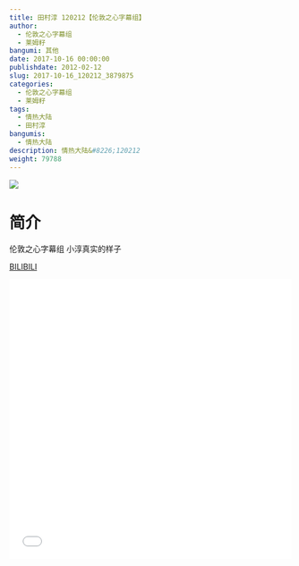 ```yaml
---
title: 田村淳 120212【伦敦之心字幕组】
author: 
  - 伦敦之心字幕组
  - 莱姆籽
bangumi: 其他
date: 2017-10-16 00:00:00
publishdate: 2012-02-12
slug: 2017-10-16_120212_3879875
categories: 
  - 伦敦之心字幕组
  - 莱姆籽
tags: 
  - 情热大陆
  - 田村淳
bangumis: 
  - 情热大陆
description: 情热大陆&#8226;120212
weight: 79788
---
```


![](https://i.imgur.com/txG8QDL.jpg)

# 简介  
伦敦之心字幕组 小淳真实的样子

  [BILIBILI](https://www.bilibili.com/video/av3879875/)


<div class="vcontainer">  <iframe class='video' src="//www.bilibili.com/blackboard/player.html?cid=6238641&aid=3879875" width="100%" height="500" frameborder="0" allowfullscreen="allowfullscreen"></iframe></div>
